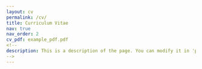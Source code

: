 ```yaml
---
layout: cv
permalink: /cv/
title: Curriculum Vitae
nav: true
nav_order: 2
cv_pdf: example_pdf.pdf
<!--
description: This is a description of the page. You can modify it in 'pages/_cv.md'. You can also change or remove the top pdf download button.
-->
---
```

